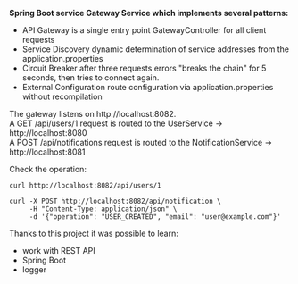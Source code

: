 **Spring Boot service Gateway Service which implements several patterns:**  

 - API Gateway is a single entry point GatewayController for all client requests 
 - Service Discovery dynamic determination of service addresses from the application.properties
 - Circuit Breaker after three requests errors "breaks the chain" for 5 seconds, then tries to connect again.
 - External Configuration route configuration via application.properties without recompilation




The gateway listens on http://localhost:8082.  
A GET /api/users/1 request is routed to the UserService → http://localhost:8080  
A POST /api/notifications request is routed to the NotificationService → http://localhost:8081

Check the operation:
```
curl http://localhost:8082/api/users/1

curl -X POST http://localhost:8082/api/notification \
     -H "Content-Type: application/json" \
     -d '{"operation": "USER_CREATED", "email": "user@example.com"}'
```

Thanks to this project it was possible to learn:  

- work with REST API
- Spring Boot
- logger
